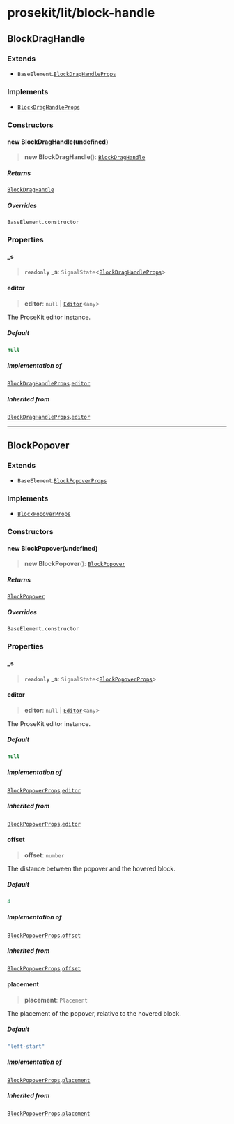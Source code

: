 # prosekit/lit/block-handle

<a id="BlockDragHandle" name="BlockDragHandle"></a>

## BlockDragHandle

### Extends

- `BaseElement`.[`BlockDragHandleProps`](../web/block-handle.md#BlockDragHandleProps)

### Implements

- [`BlockDragHandleProps`](../web/block-handle.md#BlockDragHandleProps)

### Constructors

<a id="Constructors" name="Constructors"></a>

#### new BlockDragHandle(undefined)

> **new BlockDragHandle**(): [`BlockDragHandle`](block-handle.md#BlockDragHandle)

##### Returns

[`BlockDragHandle`](block-handle.md#BlockDragHandle)

##### Overrides

`BaseElement.constructor`

### Properties

<a id="_s" name="_s"></a>

#### \_s

> **`readonly`** **\_s**: `SignalState`\<[`BlockDragHandleProps`](../web/block-handle.md#BlockDragHandleProps)\>

<a id="editor" name="editor"></a>

#### editor

> **editor**: `null` \| [`Editor`](../core.md#EditorE)\<`any`\>

The ProseKit editor instance.

##### Default

```ts
null
```

##### Implementation of

[`BlockDragHandleProps`](../web/block-handle.md#BlockDragHandleProps).[`editor`](../web/block-handle.md#editor)

##### Inherited from

[`BlockDragHandleProps`](../web/block-handle.md#BlockDragHandleProps).[`editor`](../web/block-handle.md#editor)

***

<a id="BlockPopover" name="BlockPopover"></a>

## BlockPopover

### Extends

- `BaseElement`.[`BlockPopoverProps`](../web/block-handle.md#BlockPopoverProps)

### Implements

- [`BlockPopoverProps`](../web/block-handle.md#BlockPopoverProps)

### Constructors

<a id="Constructors-1" name="Constructors-1"></a>

#### new BlockPopover(undefined)

> **new BlockPopover**(): [`BlockPopover`](block-handle.md#BlockPopover)

##### Returns

[`BlockPopover`](block-handle.md#BlockPopover)

##### Overrides

`BaseElement.constructor`

### Properties

<a id="_s-1" name="_s-1"></a>

#### \_s

> **`readonly`** **\_s**: `SignalState`\<[`BlockPopoverProps`](../web/block-handle.md#BlockPopoverProps)\>

<a id="editor-1" name="editor-1"></a>

#### editor

> **editor**: `null` \| [`Editor`](../core.md#EditorE)\<`any`\>

The ProseKit editor instance.

##### Default

```ts
null
```

##### Implementation of

[`BlockPopoverProps`](../web/block-handle.md#BlockPopoverProps).[`editor`](../web/block-handle.md#editor-1)

##### Inherited from

[`BlockPopoverProps`](../web/block-handle.md#BlockPopoverProps).[`editor`](../web/block-handle.md#editor-1)

<a id="offset" name="offset"></a>

#### offset

> **offset**: `number`

The distance between the popover and the hovered block.

##### Default

```ts
4
```

##### Implementation of

[`BlockPopoverProps`](../web/block-handle.md#BlockPopoverProps).[`offset`](../web/block-handle.md#offset)

##### Inherited from

[`BlockPopoverProps`](../web/block-handle.md#BlockPopoverProps).[`offset`](../web/block-handle.md#offset)

<a id="placement" name="placement"></a>

#### placement

> **placement**: `Placement`

The placement of the popover, relative to the hovered block.

##### Default

```ts
"left-start"
```

##### Implementation of

[`BlockPopoverProps`](../web/block-handle.md#BlockPopoverProps).[`placement`](../web/block-handle.md#placement)

##### Inherited from

[`BlockPopoverProps`](../web/block-handle.md#BlockPopoverProps).[`placement`](../web/block-handle.md#placement)
